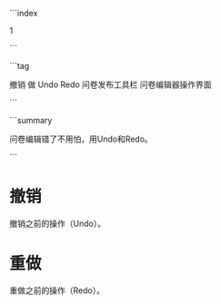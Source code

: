 \```index

1

\```

\```tag

撤销 做 Undo Redo 问卷发布工具栏 问卷编辑器操作界面

\```

\```summary

问卷编辑错了不用怕，用Undo和Redo。

\```

# 撤销

撤销之前的操作（Undo）。

# 重做

重做之前的操作（Redo）。
